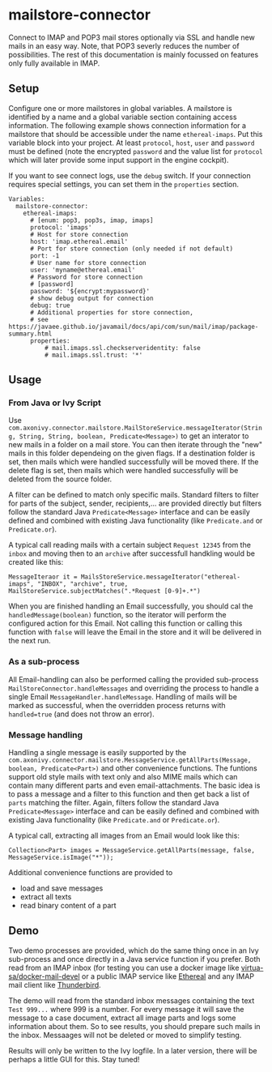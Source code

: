 # mailstore-connector

Connect to IMAP and POP3 mail stores optionally via SSL and handle new mails in an easy way. Note, that POP3 severly reduces the number of possibilities. The rest of this documentation is mainly focussed on features only fully available in IMAP.

## Setup

Configure one or more mailstores in global variables. A mailstore is identified by a name and a
global variable section containing access information. The following example shows connection information
for a mailstore that should be accessible under the name `ethereal-imaps`. Put this variable block into your
project. At least `protocol`, `host`, `user` and `password` must be defined (note the encrypted `password`
and the value list for `protocol` which will later provide some input support in the engine cockpit).

If you want to see connect logs, use the `debug` switch. If your connection requires special settings, you
can set them in the `properties` section.

```
Variables:
  mailstore-connector:
    ethereal-imaps:
      # [enum: pop3, pop3s, imap, imaps]
      protocol: 'imaps'
      # Host for store connection
      host: 'imap.ethereal.email'
      # Port for store connection (only needed if not default)
      port: -1
      # User name for store connection
      user: 'myname@ethereal.email'
      # Password for store connection
      # [password]
      password: '${encrypt:mypassword}'
      # show debug output for connection
      debug: true
      # Additional properties for store connection,
      # see https://javaee.github.io/javamail/docs/api/com/sun/mail/imap/package-summary.html
      properties:
          # mail.imaps.ssl.checkserveridentity: false
          # mail.imaps.ssl.trust: '*'
```

## Usage

### From Java or Ivy Script

Use `com.axonivy.connector.mailstore.MailStoreService.messageIterator(String, String, String, boolean, Predicate<Message>)` to get an interator to new mails in a folder on a mail store. You can then iterate through the "new" mails in this folder dependeing on the given flags. If a destination folder is set, then mails which were handled successfully will be moved there. If the delete flag is set, then mails which were handled successfully will be deleted from the source folder.

A filter can be defined to match only specific mails. Standard filters to filter for parts of the subject, sender, recipients,... are provided directly but filters follow the standard Java `Predicate<Message>` interface and can be easily defined and combined with existing Java functionality (like `Predicate.and` or `Predicate.or`).

A typical call reading mails with a certain subject `Request 12345` from the `inbox` and moving then to an `archive` after successfull handkling would be created like this:

```
MessageIteraor it = MailsStoreService.messageIterator("ethereal-imaps", "INBOX", "archive", true, MailStoreService.subjectMatches(".*Request [0-9]+.*")
```

When you are finished handling an Email successfully, you should cal the `handledMessage(boolean)` function, so the iterator will perform the configured action for this Email. Not calling this function or calling this function with `false` will leave the Email in the store and it will be delivered in the next run.

### As a sub-process

All Email-handling can also be performed calling the provided sub-process `MailStoreConnector.handleMessages` and overriding the process to handle a single Email `MessageHandler.handleMessage`. Handling of mails will be marked as successful, when the overridden process returns with `handled=true` (and does not throw an error).

### Message handling

Handling a single message is easily supported by the `com.axonivy.connector.mailstore.MessageService.getAllParts(Message, boolean, Predicate<Part>)` and other convenience functions. The funtions support old style mails with text only and also MIME mails which can contain many different parts and even email-attachments. The basic idea is to pass a message and a filter to this function and then get back a list of `parts` matching the filter. Again, filters follow the standard Java `Predicate<Message>` interface and can be easily defined and combined with existing Java functionality (like `Predicate.and` or `Predicate.or`).

A typical call, extracting all images from an Email would look like this:

```
Collection<Part> images = MessageService.getAllParts(message, false, MessageService.isImage("*"));
```

Additional convenience functions are provided to
* load and save messages
* extract all texts
* read binary content of a part

## Demo

Two demo processes are provided, which do the same thing once in an Ivy sub-process and once directly in a Java service function if you prefer. Both read from an IMAP inbox (for testing you can use a docker image like [virtua-sa/docker-mail-devel](https://github.com/virtua-sa/docker-mail-devel) or a public IMAP service like [Ethereal](https://ethereal.email/) and any IMAP mail client like [Thunderbird](https://www.thunderbird.net/de/).

The demo will read from the standard inbox messages containing the text `Test 999...` where 999 is a number. For every message it will save the message to a case document, extract all image parts and logs some information about them. So to see results, you should prepare such mails in the inbox. Messaages will not be deleted or moved to simplify testing.

Results will only be written to the Ivy logfile. In a later version, there will be perhaps a little GUI for this. Stay tuned!
